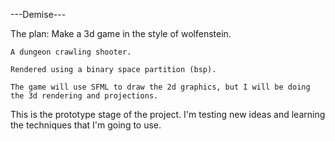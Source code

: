---Demise---

The plan:
	Make a 3d game in the style of wolfenstein.

	A dungeon crawling shooter.

	Rendered using a binary space partition (bsp).

	The game will use SFML to draw the 2d graphics, but I will be doing the 3d rendering and projections.


This is the prototype stage of the project.
I'm testing new ideas and learning the techniques that I'm going to use.
